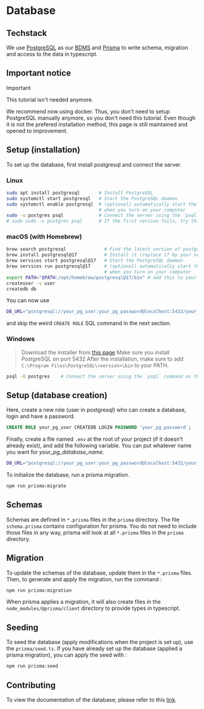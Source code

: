 # Database

## Techstack

We use [PostgreSQL](https://www.postgresql.org/) as our [BDMS](https://en.wikipedia.org/wiki/Database#Database_management_system) and [Prisma](https://www.prisma.io/) to write schema, migration and access to the data in typescript.

## Important notice

> [!IMPORTANT]
> This tutorial isn't needed anymore.
>
> We recommend now using docker. Thus, you don't need to setup PostgreSQL manually anymore, so you don't need this tutorial.
> Even though it is not the prefered installation method, this page is still maintained and opened to improvement.

## Setup (installation)

To set up the database, first install postgresql and connect the server.

### Linux

```bash
sudo apt install postgresql       # Install PostgreSQL
sudo systemctl start postgresql   # Start the PostgreSQL daemon
sudo systemctl enable postgresql  # (optional) automatically start the daemon
                                  # when you turn on your computer
sudo -u postgres psql             # Connect the server using the `psql` command as the `postgres` user
# sudo sudo -u postgres psql      # If the first version fails, try this one
```

### macOS (with Homebrew)

```bash
brew search postgresql              # Find the latest version of postgresql
brew install postgresql@17          # Install it (replace 17 by your version)
brew services start postgresql@17   # Start the PostgreSQL daemon
brew services run postgresql@17     # (optional) automatically start the daemon
                                    # when you turn on your computer
export PATH="$PATH:/opt/homebrew/postgresql@17/bin" # add this to your .bashrc, .zshrc, etc.
createuser -s user
createdb db
```

You can now use

```bash
DB_URL="postgresql://your_pg_user:your_pg_password@localhost:5432/your_pg_database_name?schema=public"
```

and skip the weird `CREATE ROLE` SQL command in the next section.

### Windows

> Download the installer from [this page](https://www.postgresql.org/download/windows/)
> Make sure you install PostgreSQL on port 5432
> After the installation, make sure to add `C:\Program Files\PostgreSQL\<version>\bin` to your PATH.

```bash
psql -U postgres    # Connect the server using the `psql` command as the `postgres` user
```

## Setup (database creation)

Here, create a new role (user in postgresql) who can create a database, login and have a password.

```SQL
CREATE ROLE your_pg_user CREATEDB LOGIN PASSWORD 'your_pg_password';
```

Finally, create a file named `.env` at the root of your project (if it doesn't already exist), and add the following variable. You can put whatever name you want for _your_pg_database_name_.

```bash
DB_URL="postgresql://your_pg_user:your_pg_password@localhost:5432/your_pg_database_name?schema=public"
```

To initialize the database, run a prisma migration.

```bash
npm run prisma:migrate
```

## Schemas

Schemas are defined in `*.prisma` files in the `prisma` directory.
The file `schema.prisma` contains configuration for prisma.
You do not need to include those files in any way, prisma will look at all `*.prisma` files in the `prisma` directory.

## Migration

To update the schemas of the database, update them in the `*.prisma` files. Then, to generate and apply the migration, run the command :

```bash
npm run prisma:migration
```

When prisma applies a migration, it will also create files in the `node_modules/@prisma/client` directory to provide types in typescript.

## Seeding

To seed the database (apply modifications when the project is set up), use the `prisma/seed.ts`.
If you have already set up the database (applied a prisma migration), you can apply the seed with :

```bash
npm run prisma:seed
```

## Contributing

To view the documentation of the database; please refer to this [link](https://telecom-etude.github.io/jet-centre).

